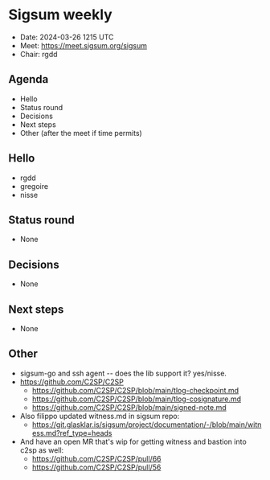 # Sigsum weekly

- Date: 2024-03-26 1215 UTC
- Meet: https://meet.sigsum.org/sigsum
- Chair: rgdd

## Agenda

- Hello
- Status round
- Decisions
- Next steps
- Other (after the meet if time permits)

## Hello

- rgdd
- gregoire
- nisse

## Status round

- None

## Decisions

- None

## Next steps

- None

## Other

- sigsum-go and ssh agent -- does the lib support it? yes/nisse.
- https://github.com/C2SP/C2SP
  - https://github.com/C2SP/C2SP/blob/main/tlog-checkpoint.md
  - https://github.com/C2SP/C2SP/blob/main/tlog-cosignature.md
  - https://github.com/C2SP/C2SP/blob/main/signed-note.md
- Also filippo updated witness.md in sigsum repo:
  - https://git.glasklar.is/sigsum/project/documentation/-/blob/main/witness.md?ref_type=heads
- And have an open MR that's wip for getting witness and bastion into c2sp as
  well:
  - https://github.com/C2SP/C2SP/pull/66
  - https://github.com/C2SP/C2SP/pull/56
